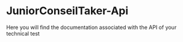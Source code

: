 # JuniorConseilTaker-Api


Here you will find the documentation associated with the API of your technical test

